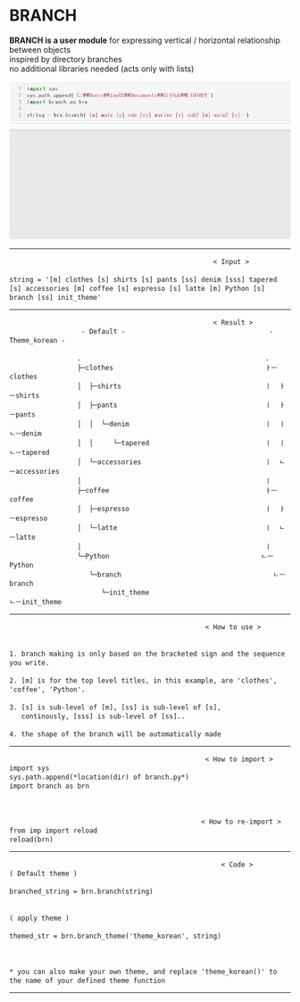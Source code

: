 # BRANCH
**BRANCH is a user module** for expressing vertical / horizontal relationship between objects  
inspired by directory branches  
no additional libraries needed (acts only with lists)
  
  

![](example_gif.gif)

  
  

******                                     

                                                       < Input >  
                                                       
    string = '[m] clothes [s] shirts [s] pants [ss] denim [sss] tapered [s] accessories [m] coffee [s] espresso [s] latte [m] Python [s] branch [ss] init_theme'   
              
***

                                                       < Result >  
                      - Default -                                    - Theme_korean -
                                                                           
                     .                                              .                
                     ├─clothes                                      ㅏㅡclothes 
                     │  ├─shirts                                    ㅣ  ㅏㅡshirts  
                     │  ├─pants                                     ㅣ  ㅏㅡpants   
                     │  │  └─denim                                  ㅣ  ㅣ  ㄴㅡdenim  
                     │  │     └─tapered                             ㅣ  ㅣ     ㄴㅡtapered   
                     │  └─accessories                               ㅣ  ㄴㅡaccessories   
                     │                                              ㅣ                     
                     ├─coffee                                       ㅏㅡcoffee     
                     │  ├─espresso                                  ㅣ  ㅏㅡespresso    
                     │  └─latte                                     ㅣ  ㄴㅡlatte  
                     │                                              ㅣ          
                     └─Python                                      ㄴㅡPython      
                        └─branch                                      ㄴㅡbranch       
                           └─init_theme                                  ㄴㅡinit_theme 

***                                       
        
                                                     < How to use >  
                                                     
                                                     
    1. branch making is only based on the bracketed sign and the sequence you write.
    
    2. [m] is for the top level titles, in this example, are 'clothes', 'coffee', 'Python'.
    
    3. [s] is sub-level of [m], [ss] is sub-level of [s], 
       continously, [sss] is sub-level of [ss]..
       
    4. the shape of the branch will be automatically made
   
    
***   

                                                     < How to import >  
    import sys
    sys.path.append(*location(dir) of branch.py*)
    import branch as brn


        
                                                    < How to re-import >  
    from imp import reload 
    reload(brn) 

***

                                                         < Code >  
    ( Default theme )                
    
    branched_string = brn.branch(string)
    
    
    ( apply theme )      
    
    themed_str = brn.branch_theme('theme_korean', string)
    
    
    
    * you can also make your own theme, and replace 'theme_korean()' to the name of your defined theme function
    
***

